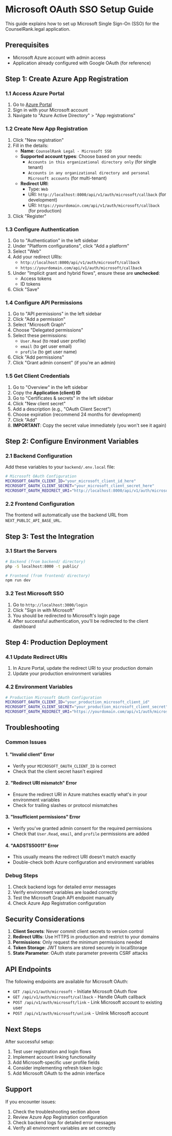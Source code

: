 # Microsoft OAuth SSO Setup Guide

This guide explains how to set up Microsoft Single Sign-On (SSO) for the CounselRank.legal application.

## Prerequisites

- Microsoft Azure account with admin access
- Application already configured with Google OAuth (for reference)

## Step 1: Create Azure App Registration

### 1.1 Access Azure Portal
1. Go to [Azure Portal](https://portal.azure.com)
2. Sign in with your Microsoft account
3. Navigate to "Azure Active Directory" > "App registrations"

### 1.2 Create New App Registration
1. Click "New registration"
2. Fill in the details:
   - **Name**: `CounselRank Legal - Microsoft SSO`
   - **Supported account types**: Choose based on your needs:
     - `Accounts in this organizational directory only` (for single tenant)
     - `Accounts in any organizational directory and personal Microsoft accounts` (for multi-tenant)
   - **Redirect URI**: 
     - Type: `Web`
     - URI: `http://localhost:8000/api/v1/auth/microsoft/callback` (for development)
     - URI: `https://yourdomain.com/api/v1/auth/microsoft/callback` (for production)
3. Click "Register"

### 1.3 Configure Authentication
1. Go to "Authentication" in the left sidebar
2. Under "Platform configurations", click "Add a platform"
3. Select "Web"
4. Add your redirect URIs:
   - `http://localhost:8000/api/v1/auth/microsoft/callback`
   - `https://yourdomain.com/api/v1/auth/microsoft/callback`
5. Under "Implicit grant and hybrid flows", ensure these are **unchecked**:
   - Access tokens
   - ID tokens
6. Click "Save"

### 1.4 Configure API Permissions
1. Go to "API permissions" in the left sidebar
2. Click "Add a permission"
3. Select "Microsoft Graph"
4. Choose "Delegated permissions"
5. Select these permissions:
   - `User.Read` (to read user profile)
   - `email` (to get user email)
   - `profile` (to get user name)
6. Click "Add permissions"
7. Click "Grant admin consent" (if you're an admin)

### 1.5 Get Client Credentials
1. Go to "Overview" in the left sidebar
2. Copy the **Application (client) ID**
3. Go to "Certificates & secrets" in the left sidebar
4. Click "New client secret"
5. Add a description (e.g., "OAuth Client Secret")
6. Choose expiration (recommend 24 months for development)
7. Click "Add"
8. **IMPORTANT**: Copy the secret value immediately (you won't see it again)

## Step 2: Configure Environment Variables

### 2.1 Backend Configuration
Add these variables to your `backend/.env.local` file:

```bash
# Microsoft OAuth Configuration
MICROSOFT_OAUTH_CLIENT_ID="your_microsoft_client_id_here"
MICROSOFT_OAUTH_CLIENT_SECRET="your_microsoft_client_secret_here"
MICROSOFT_OAUTH_REDIRECT_URI="http://localhost:8000/api/v1/auth/microsoft/callback"
```

### 2.2 Frontend Configuration
The frontend will automatically use the backend URL from `NEXT_PUBLIC_API_BASE_URL`.

## Step 3: Test the Integration

### 3.1 Start the Servers
```bash
# Backend (from backend/ directory)
php -S localhost:8000 -t public/

# Frontend (from frontend/ directory)
npm run dev
```

### 3.2 Test Microsoft SSO
1. Go to `http://localhost:3000/login`
2. Click "Sign in with Microsoft"
3. You should be redirected to Microsoft's login page
4. After successful authentication, you'll be redirected to the client dashboard

## Step 4: Production Deployment

### 4.1 Update Redirect URIs
1. In Azure Portal, update the redirect URI to your production domain
2. Update your production environment variables

### 4.2 Environment Variables
```bash
# Production Microsoft OAuth Configuration
MICROSOFT_OAUTH_CLIENT_ID="your_production_microsoft_client_id"
MICROSOFT_OAUTH_CLIENT_SECRET="your_production_microsoft_client_secret"
MICROSOFT_OAUTH_REDIRECT_URI="https://yourdomain.com/api/v1/auth/microsoft/callback"
```

## Troubleshooting

### Common Issues

#### 1. "Invalid client" Error
- Verify your `MICROSOFT_OAUTH_CLIENT_ID` is correct
- Check that the client secret hasn't expired

#### 2. "Redirect URI mismatch" Error
- Ensure the redirect URI in Azure matches exactly what's in your environment variables
- Check for trailing slashes or protocol mismatches

#### 3. "Insufficient permissions" Error
- Verify you've granted admin consent for the required permissions
- Check that `User.Read`, `email`, and `profile` permissions are added

#### 4. "AADSTS50011" Error
- This usually means the redirect URI doesn't match exactly
- Double-check both Azure configuration and environment variables

### Debug Steps
1. Check backend logs for detailed error messages
2. Verify environment variables are loaded correctly
3. Test the Microsoft Graph API endpoint manually
4. Check Azure App Registration configuration

## Security Considerations

1. **Client Secrets**: Never commit client secrets to version control
2. **Redirect URIs**: Use HTTPS in production and restrict to your domains
3. **Permissions**: Only request the minimum permissions needed
4. **Token Storage**: JWT tokens are stored securely in localStorage
5. **State Parameter**: OAuth state parameter prevents CSRF attacks

## API Endpoints

The following endpoints are available for Microsoft OAuth:

- `GET /api/v1/auth/microsoft` - Initiate Microsoft OAuth flow
- `GET /api/v1/auth/microsoft/callback` - Handle OAuth callback
- `POST /api/v1/auth/microsoft/link` - Link Microsoft account to existing user
- `POST /api/v1/auth/microsoft/unlink` - Unlink Microsoft account

## Next Steps

After successful setup:
1. Test user registration and login flows
2. Implement account linking functionality
3. Add Microsoft-specific user profile fields
4. Consider implementing refresh token logic
5. Add Microsoft OAuth to the admin interface

## Support

If you encounter issues:
1. Check the troubleshooting section above
2. Review Azure App Registration configuration
3. Check backend logs for detailed error messages
4. Verify all environment variables are set correctly
